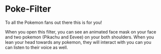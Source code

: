 # Poke-Filter
To all the Pokemon fans out there this is for you!

When you open this filter, you can see an animated face mask on your face and two pokemon 
(Pikachu and Eevee) on your both shoulders. When you lean your head towards any pokemon, 
they will interact with you can you can listen to their voice as well.
